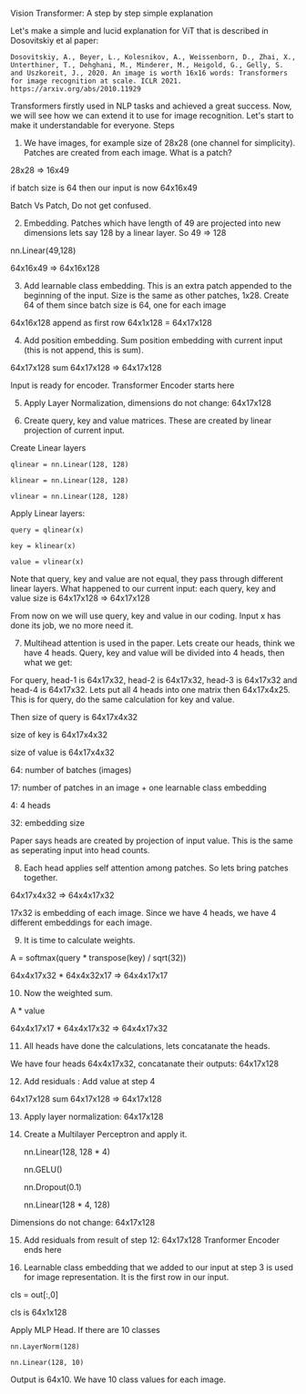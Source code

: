 
Vision Transformer: A step by step simple explanation

Let's make a simple and lucid explanation for ViT that is described in Dosovitskiy et al paper:

    Dosovitskiy, A., Beyer, L., Kolesnikov, A., Weissenborn, D., Zhai, X., Unterthiner, T., Dehghani, M., Minderer, M., Heigold, G., Gelly, S. and Uszkoreit, J., 2020. An image is worth 16x16 words: Transformers for image recognition at scale. ICLR 2021. https://arxiv.org/abs/2010.11929

Transformers firstly used in NLP tasks and achieved a great success. Now, we will see how we can extend it to use for image recognition. Let's start to make it understandable for everyone.
Steps

1. We have images, for example size of 28x28 (one channel for simplicity). Patches are created from each image. What is a patch?

28x28 => 16x49

if batch size is 64 then our input is now 64x16x49

Batch Vs Patch, Do not get confused.

2. Embedding. Patches which have length of 49 are projected into new dimensions lets say 128 by a linear layer. So 49 => 128

nn.Linear(49,128)

64x16x49 => 64x16x128

3. Add learnable class embedding. This is an extra patch appended to the beginning of the input. Size is the same as other patches, 1x28. Create 64 of them since batch size is 64, one for each image

64x16x128 append as first row 64x1x128 = 64x17x128

4. Add position embedding. Sum position embedding with current input (this is not append, this is sum).

64x17x128 sum 64x17x128 => 64x17x128

Input is ready for encoder.
Transformer Encoder starts here

5. Apply Layer Normalization, dimensions do not change: 64x17x128

6. Create query, key and value matrices. These are created by linear projection of current input.

Create Linear layers

    qlinear = nn.Linear(128, 128)

    klinear = nn.Linear(128, 128)

    vlinear = nn.Linear(128, 128)

Apply Linear layers:

    query = qlinear(x)

    key = klinear(x)

    value = vlinear(x)

Note that query, key and value are not equal, they pass through different linear layers. What happened to our current input: each query, key and value size is 64x17x128 => 64x17x128

From now on we will use query, key and value in our coding. Input x has done its job, we no more need it.

7. Multihead attention is used in the paper. Lets create our heads, think we have 4 heads. Query, key and value will be divided into 4 heads, then what we get:

For query, head-1 is 64x17x32, head-2 is 64x17x32, head-3 is 64x17x32 and head-4 is 64x17x32. Lets put all 4 heads into one matrix then 64x17x4x25. This is for query, do the same calculation for key and value.

Then size of query is 64x17x4x32

size of key is 64x17x4x32

size of value is 64x17x4x32

64: number of batches (images)

17: number of patches in an image + one learnable class embedding

4: 4 heads

32: embedding size

Paper says heads are created by projection of input value. This is the same as seperating input into head counts.

8. Each head applies self attention among patches. So lets bring patches together.

64x17x4x32 => 64x4x17x32

17x32 is embedding of each image. Since we have 4 heads, we have 4 different embeddings for each image.

9. It is time to calculate weights.

A = softmax(query * transpose(key) / sqrt(32))

64x4x17x32 * 64x4x32x17 => 64x4x17x17

10. Now the weighted sum.

A * value

64x4x17x17 * 64x4x17x32 => 64x4x17x32

11. All heads have done the calculations, lets concatanate the heads.

We have four heads 64x4x17x32, concatanate their outputs: 64x17x128

12. Add residuals : Add value at step 4

64x17x128 sum 64x17x128 => 64x17x128

13. Apply layer normalization: 64x17x128

14. Create a Multilayer Perceptron and apply it.

    nn.Linear(128, 128 * 4)

    nn.GELU()

    nn.Dropout(0.1)

    nn.Linear(128 * 4, 128)

Dimensions do not change: 64x17x128

15. Add residuals from result of step 12: 64x17x128
Tranformer Encoder ends here

16. Learnable class embedding that we added to our input at step 3 is used for image representation. It is the first row in our input.

cls = out[:,0]

cls is 64x1x128

Apply MLP Head. If there are 10 classes

    nn.LayerNorm(128)

    nn.Linear(128, 10)

Output is 64x10. We have 10 class values for each image.

 

